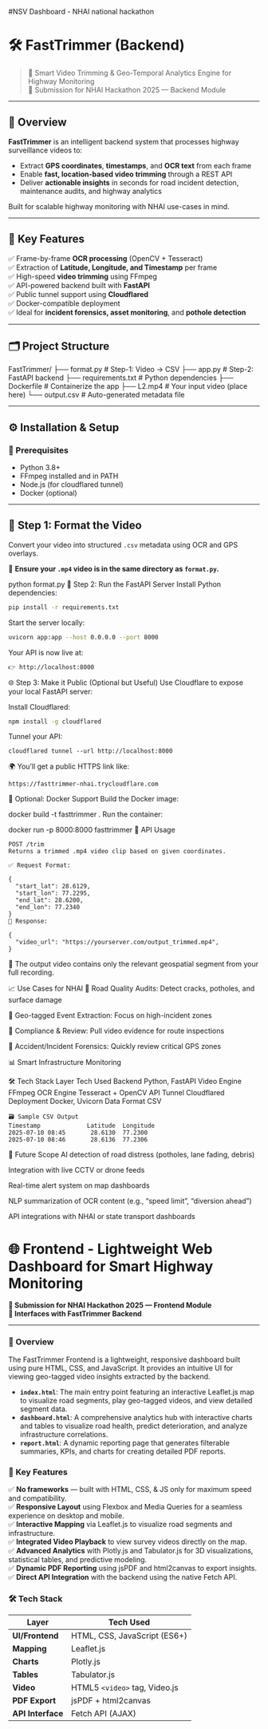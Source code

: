 #NSV Dashboard - NHAI national hackathon
# 🛠️ FastTrimmer (Backend)

> 🚀 Smart Video Trimming & Geo-Temporal Analytics Engine for Highway Monitoring  
> 🏁 Submission for NHAI Hackathon 2025 — Backend Module

---

## 🧠 Overview

**FastTrimmer** is an intelligent backend system that processes highway surveillance videos to:
- Extract **GPS coordinates**, **timestamps**, and **OCR text** from each frame
- Enable **fast, location-based video trimming** through a REST API
- Deliver **actionable insights** in seconds for road incident detection, maintenance audits, and highway analytics

Built for scalable highway monitoring with NHAI use-cases in mind.

---

## 🎯 Key Features

✅ Frame-by-frame **OCR processing** (OpenCV + Tesseract)  
✅ Extraction of **Latitude, Longitude, and Timestamp** per frame  
✅ High-speed **video trimming** using FFmpeg  
✅ API-powered backend built with **FastAPI**  
✅ Public tunnel support using **Cloudflared**  
✅ Docker-compatible deployment  
✅ Ideal for **incident forensics, asset monitoring**, and **pothole detection**

---

## 🗂️ Project Structure
FastTrimmer/
├── format.py # Step-1: Video → CSV
├── app.py # Step-2: FastAPI backend
├── requirements.txt # Python dependencies
├── Dockerfile # Containerize the app
├── L2.mp4 # Your input video (place here)
└── output.csv # Auto-generated metadata file

---

## ⚙️ Installation & Setup

### 🧾 Prerequisites

- Python 3.8+
- FFmpeg installed and in PATH
- Node.js (for cloudflared tunnel)
- Docker (optional)

---

## 🎥 Step 1: Format the Video

Convert your video into structured `.csv` metadata using OCR and GPS overlays.

📍 **Ensure your `.mp4` video is in the same directory as `format.py`.**


python format.py
🚀 Step 2: Run the FastAPI Server
Install Python dependencies:
```bash
pip install -r requirements.txt
```
Start the server locally:
```bash
uvicorn app:app --host 0.0.0.0 --port 8000
```
Your API is now live at:
```bash
👉 http://localhost:8000
```

🌐 Step 3: Make it Public (Optional but Useful)
Use Cloudflare to expose your local FastAPI server:

Install Cloudflared:
```bash
npm install -g cloudflared
```
Tunnel your API:
```
cloudflared tunnel --url http://localhost:8000
```
🌍 You’ll get a public HTTPS link like:
```
https://fasttrimmer-nhai.trycloudflare.com
```

🐳 Optional: Docker Support
Build the Docker image:

docker build -t fasttrimmer .
Run the container:

docker run -p 8000:8000 fasttrimmer
🧪 API Usage
```
POST /trim
Returns a trimmed .mp4 video clip based on given coordinates.

✅ Request Format:

{
  "start_lat": 28.6129,
  "start_lon": 77.2295,
  "end_lat": 28.6200,
  "end_lon": 77.2340
}
🔁 Response:

{
  "video_url": "https://yourserver.com/output_trimmed.mp4",
}
```
📁 The output video contains only the relevant geospatial segment from your full recording.

📈 Use Cases for NHAI
🚧 Road Quality Audits: Detect cracks, potholes, and surface damage

📍 Geo-tagged Event Extraction: Focus on high-incident zones

🧾 Compliance & Review: Pull video evidence for route inspections

🚨 Accident/Incident Forensics: Quickly review critical GPS zones

📊 Smart Infrastructure Monitoring

🛠️ Tech Stack
Layer	Tech Used
Backend	Python, FastAPI
Video Engine	FFmpeg
OCR Engine	Tesseract + OpenCV
API Tunnel	Cloudflared
Deployment	Docker, Uvicorn
Data Format	CSV
```
🗃️ Sample CSV Output
Timestamp	          Latitude	Longitude	
2025-07-10 08:45	   28.6130	77.2300
2025-07-10 08:46	   28.6136	77.2306
```

🔭 Future Scope
AI detection of road distress (potholes, lane fading, debris)

Integration with live CCTV or drone feeds

Real-time alert system on map dashboards

NLP summarization of OCR content (e.g., “speed limit”, “diversion ahead”)

API integrations with NHAI or state transport dashboards
# 🌐 Frontend - Lightweight Web Dashboard for Smart Highway Monitoring

**🏁 Submission for NHAI Hackathon 2025 — Frontend Module**  
**🔗 Interfaces with FastTrimmer Backend**

---

### 🧠 Overview

The FastTrimmer Frontend is a lightweight, responsive dashboard built using pure HTML, CSS, and JavaScript. It provides an intuitive UI for viewing geo-tagged video insights extracted by the backend.

-   **`index.html`**: The main entry point featuring an interactive Leaflet.js map to visualize road segments, play geo-tagged videos, and view detailed segment data.
-   **`dashboard.html`**: A comprehensive analytics hub with interactive charts and tables to visualize road health, predict deterioration, and analyze infrastructure correlations.
-   **`report.html`**: A dynamic reporting page that generates filterable summaries, KPIs, and charts for creating detailed PDF reports.

### 🚀 Key Features

✅ **No frameworks** — built with HTML, CSS, & JS only for maximum speed and compatibility.  
✅ **Responsive Layout** using Flexbox and Media Queries for a seamless experience on desktop and mobile.  
✅ **Interactive Mapping** via Leaflet.js to visualize road segments and infrastructure.  
✅ **Integrated Video Playback** to view survey videos directly on the map.  
✅ **Advanced Analytics** with Plotly.js and Tabulator.js for 3D visualizations, statistical tables, and predictive modeling.  
✅ **Dynamic PDF Reporting** using jsPDF and html2canvas to export insights.  
✅ **Direct API Integration** with the backend using the native Fetch API.

### 🛠️ Tech Stack

| Layer         | Tech Used                               |
|---------------|-----------------------------------------|
| **UI/Frontend** | HTML, CSS, JavaScript (ES6+)            |
| **Mapping**     | Leaflet.js                              |
| **Charts**      | Plotly.js                               |
| **Tables**      | Tabulator.js                            |
| **Video**       | HTML5 `<video>` tag, Video.js           |
| **PDF Export**  | jsPDF + html2canvas                     |
| **API Interface**| Fetch API (AJAX)   
